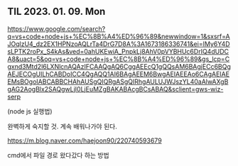 ## TIL 2023. 01. 09. Mon

https://www.google.com/search?q=vs+code+node+js+%EC%8B%A4%ED%96%89&newwindow=1&sxsrf=AJOqlzU4_dz2EX1HPNzoAQLrTa4DrG7D8A%3A1673186336741&ei=IMy6Y4DsLPTK2roPx_S4kAs&ved=0ahUKEwiA_PnpkLj8AhV0pVYBHUc6DrIQ4dUDCA8&uact=5&oq=vs+code+node+js+%EC%8B%A4%ED%96%89&gs_lcp=Cgxnd3Mtd2l6LXNlcnAQAzIFCAAQgAQ6CggAEEcQ1gQQsAM6BAgjECc6BQgAEJECOgUILhCABDoICC4QgAQQ1AI6BAgAEEM6BwgAEIAEEAo6CAgAEIAEEMsBOgoIABCABBCHAhAUSgQIQRgASgQIRhgAULUJWJszYL40aAlwAXgBgAG2AogBlx2SAQgwLjI0LjEuMZgBAKABAcgBCsABAQ&sclient=gws-wiz-serp

(node js 실행법) 

완벽하게 숙지할 것. 계속 배워나가야 된다. 


https://m.blog.naver.com/haejoon90/220740593679

cmd에서 파일 경로 왔다갔다 하는 방법
